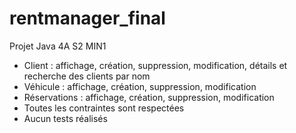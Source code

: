 # rentmanager_final
Projet Java 4A S2 MIN1
- Client : affichage, création, suppression, modification, détails et recherche des clients par nom
- Véhicule : affichage, création, suppression, modification
- Réservations : affichage, création, suppression, modification
- Toutes les contraintes sont respectées
- Aucun tests réalisés
